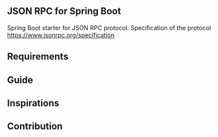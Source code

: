 ## JSON RPC for Spring Boot

Spring Boot starter for JSON RPC protocol. 
Specification of the protocol https://www.jsonrpc.org/specification

## Requirements

## Guide

## Inspirations

## Contribution